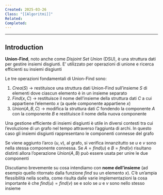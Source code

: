 ```yaml
---
Created: 2025-03-26
Class: "[[Algoritmi]]"
Related: 
Completed:
---
```

---
## Introduction
**Union-Find**, noto anche come *Disjoint Set Union* (DSU), è una struttura dati per gestire insiemi disgiunti. E’ utilizzato per operazioni di unione e ricerca efficienti su insiemi disgiunti

Le tre operazioni fondamentali di Union-Find sono:
1. $Crea(S)$ → restituisce una struttura dati Union-Find sull’insieme $S$ di elementi dove ciascun elemento è in un insieme separato
2. $Find(x,C)$ → restituisce il nome dell’insieme della struttura dati $C$ a cui appartiene l’elemento $x$ (a quele componente appartiene $x$)
3. $Union(A,B,C)$ → modifica la struttura dati $C$ fondendo la componente $A$ con la componente $B$ e restituisce il nome della nuova componente

Una gestione efficiente di insiemi disgiunti è utile in diversi contesti tra cui l’evoluzione di un grafo nel tempo attraverso l’aggiunta di archi. In questo caso gli insiemi disgiunti rappresentano le componenti connesse del grafo

Se viene aggiunto l’arco $(u,v)$, al grafo, si verifica innanzitutto se $u$ e $v$ sono nella stessa componente connessa. Se $A=find(u)$ e $B=find(v)$ risultano distinti allora l’operazione $Union(A,B)$ può essere usata per unire le due componenti

Discutiamo brevemente su cosa intendiamo con **nome dell’insieme** (ad esempio quello ritornato dalla funzione $find$ su un elemento $x$). C’è un’ampia flessibilità nella scelta, come risulta dalle varie implementazioni la cosa importante è che $find(u)=find(v)$ se e solo se $u$ e $v$ sono nello stesso insieme